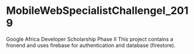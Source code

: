 # MobileWebSpecialistChallengeI_2019
Google Africa Developer Scholarship Phase II
This project contains a fronend and uses firebase for authentication and database (firestore).

